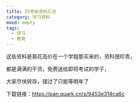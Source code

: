 ```yaml
---
title: 25考研资料汇总
category: 学习资料
mood: empty
tags:
  - 学习
  - 教育
---
```


这些资料是我花高价在一个学姐那买来的，资料很珍贵，




都是满满的干货，免费送给即将考试的学子，




大家尽快转存，错过了只能等明年了





下载链接：https://pan.quark.cn/s/9453e314ca6c

















